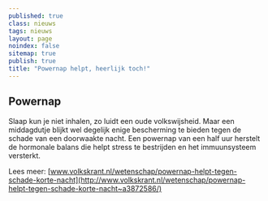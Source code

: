 ```yaml
---
published: true
class: nieuws
tags: nieuws
layout: page
noindex: false
sitemap: true
publish: true
title: "Powernap helpt, heerlijk toch!"
---
```


## Powernap

Slaap kun je niet inhalen, zo luidt een oude volkswijsheid. Maar een middagdutje blijkt wel degelijk enige bescherming te bieden tegen de schade van een doorwaakte nacht. Een powernap van een half uur herstelt de hormonale balans die helpt stress te bestrijden en het immuunsysteem versterkt.

Lees meer: [www.volkskrant.nl/wetenschap/powernap-helpt-tegen-schade-korte-nacht](http://www.volkskrant.nl/wetenschap/powernap-helpt-tegen-schade-korte-nacht~a3872586/)

